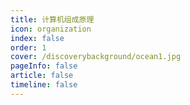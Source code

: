 ```yaml
---
title: 计算机组成原理
icon: organization 
index: false
order: 1
cover: /discoverybackground/ocean1.jpg
pageInfo: false
article: false
timeline: false
---
```


<Catalog />

